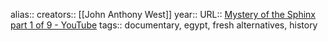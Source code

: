 alias::
creators:: [[John Anthony West]] 
year::
URL:: [Mystery of the Sphinx part 1 of 9 - YouTube](https://www.youtube.com/watch?v=VOeWDkbiJtE&list=PLkQUBf-_-t7EiVmZVEE4OUxK-mrvNFjw6)
tags:: documentary, egypt, fresh alternatives, history
